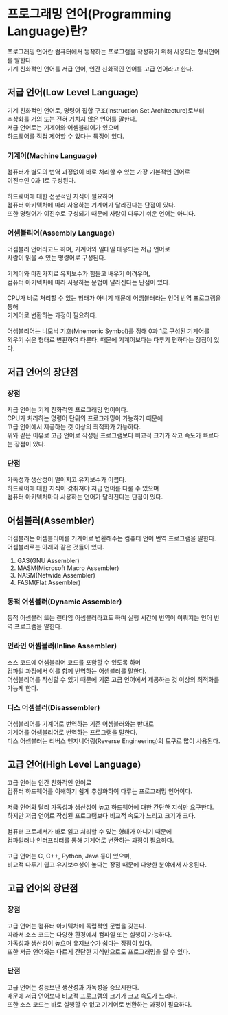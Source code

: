 # 프로그래밍 언어(Programming Language)란?
프로그래밍 언어란 컴퓨터에서 동작하는 프로그램을 작성하기 위해 사용되는 형식언어를 말한다.<br/>
기계 친화적인 언어를 저급 언어, 인간 친화적인 언어를 고급 언어라고 한다.
## 저급 언어(Low Level Language)
기계 친화적인 언어로, 명령어 집합 구조(Instruction Set Architecture)로부터<br/>
추상화를 거의 또는 전혀 거치지 않은 언어를 말한다.<br/>
저급 언어로는 기계어와 어셈블리어가 있으며<br/>
하드웨어를 직접 제어할 수 있다는 특징이 있다.
### 기계어(Machine Language)
컴퓨터가 별도의 번역 과정없이 바로 처리할 수 있는 가장 기본적인 언어로<br/>
이진수인 0과 1로 구성된다.<br/>
<br/>
하드웨어에 대한 전문적인 지식이 필요하며<br/>
컴퓨터 아키텍처에 따라 사용하는 기계어가 달라진다는 단점이 있다.<br/>
또한 명령어가 이진수로 구성되기 때문에 사람이 다루기 쉬운 언어는 아니다.

### 어셈블리어(Assembly Language)
어셈블러 언어라고도 하며, 기계어와 일대일 대응되는 저급 언어로<br/>
사람이 읽을 수 있는 명령어로 구성된다.<br/>
<br/>
기계어와 마찬가지로 유지보수가 힘들고 배우기 어려우며,<br/>
컴퓨터 아키텍처에 따라 사용하는 문법이 달라진다는 단점이 있다.<br/>
<br/>
CPU가 바로 처리할 수 있는 형태가 아니기 때문에 어셈블러라는 언어 번역 프로그램을 통해<br/>
기계어로 변환하는 과정이 필요하다.<br/>
<br/>
어셈블리어는 니모닉 기호(Mnemonic Symbol)를 정해 0과 1로 구성된 기계어를<br/>
외우기 쉬운 형태로 변환하여 다룬다. 때문에 기계어보다는 다루기 편하다는 장점이 있다.

## 저급 언어의 장단점
### 장점
저급 언어는 기계 친화적인 프로그래밍 언어이다.<br/>
CPU가 처리하는 명령어 단위의 프로그래밍이 가능하기 때문에<br/>
고급 언어에서 제공하는 것 이상의 최적화가 가능하다.<br/>
위와 같은 이유로 고급 언어로 작성된 프로그램보다 비교적 크기가 작고 속도가 빠르다는 장점이 있다.
### 단점
가독성과 생산성이 떨어지고 유지보수가 어렵다.<br/>
하드웨어에 대한 지식이 갖춰져야 저급 언어를 다룰 수 있으며<br/>
컴퓨터 아키텍처마다 사용하는 언어가 달라진다는 단점이 있다.
## 어셈블러(Assembler)
어셈블러는 어셈블리어를 기계어로 변환해주는 컴퓨터 언어 번역 프로그램을 말한다.<br/>
어셈블러로는 아래와 같은 것들이 있다.

1. GAS(GNU Assembler)
2. MASM(Microsoft Macro Assembler)
3. NASM(Netwide Assembler)
4. FASM(Flat Assembler)
### 동적 어셈블러(Dynamic Assembler)
동적 어셈블러 또는 런타임 어셈블러라고도 하며 실행 시간에 번역이 이뤄지는 언어 번역 프로그램을 말한다.
### 인라인 어셈블러(Inline Assembler)
소스 코드에 어셈블리어 코드를 포함할 수 있도록 하며<br/>
컴파일 과정에서 이를 함께 번역하는 어셈블러를 말한다.<br/>
어셈블리어를 작성할 수 있기 때문에 기존 고급 언어에서 제공하는 것 이상의 최적화를 가능케 한다.
### 디스 어셈블러(Disassembler)
어셈블리어를 기계어로 번역하는 기존 어셈블러와는 반대로<br/>
기계어를 어셈블리어로 번역하는 프로그램을 말한다.<br/>
디스 어셈블러는 리버스 엔지니어링(Reverse Engineering)의 도구로 많이 사용된다.
## 고급 언어(High Level Language)
고급 언어는 인간 친화적인 언어로<br/>
컴퓨터 하드웨어를 이해하기 쉽게 추상화하여 다루는 프로그래밍 언어이다.<br/>
<br/>
저급 언어와 달리 가독성과 생산성이 높고 하드웨어에 대한 간단한 지식만 요구한다.<br/>
하지만 저급 언어로 작성된 프로그램보다 비교적 속도가 느리고 크기가 크다.<br/>
<br/>
컴퓨터 프로세서가 바로 읽고 처리할 수 있는 형태가 아니기 때문에<br/>
컴파일러나 인터프리터를 통해 기계어로 변환하는 과정이 필요하다.<br/>
<br/>
고급 언어는 C, C++, Python, Java 등이 있으며,<br/>
비교적 다루기 쉽고 유지보수성이 높다는 장점 때문에 다양한 분야에서 사용된다.

## 고급 언어의 장단점
### 장점
고급 언어는 컴퓨터 아키텍처에 독립적인 문법을 갖는다.<br/>
따라서 소스 코드는 다양한 환경에서 컴파일 또는 실행이 가능하다.<br/>
가독성과 생산성이 높으며 유지보수가 쉽다는 장점이 있다.<br/>
또한 저급 언어와는 다르게 간단한 지식만으로도 프로그래밍을 할 수 있다.

### 단점
고급 언어는 성능보단 생산성과 가독성을 중요시한다.<br/>
때문에 저급 언어보다 비교적 프로그램의 크기가 크고 속도가 느리다.<br/>
또한 소스 코드는 바로 실행할 수 없고 기계어로 변환하는 과정이 필요하다.